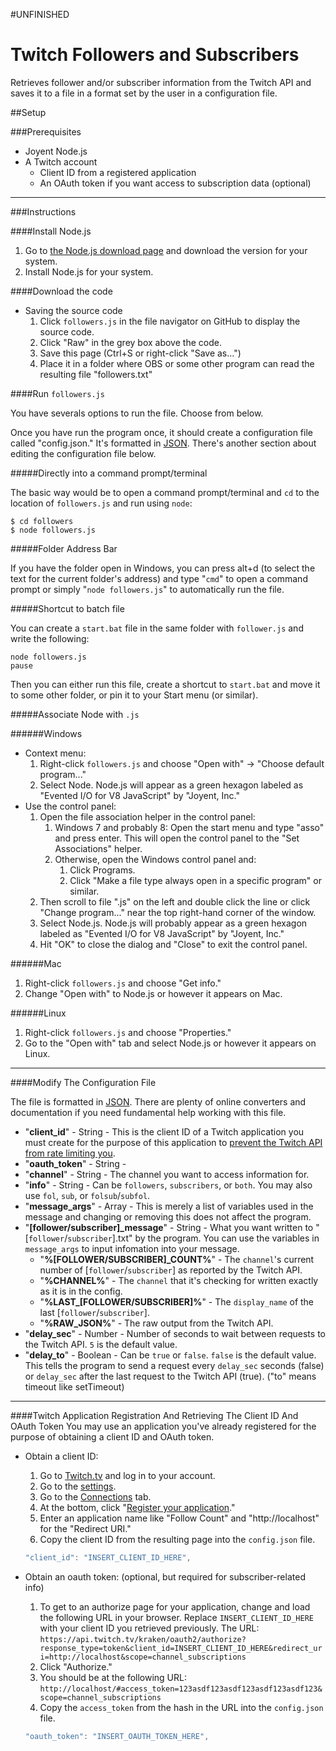 #UNFINISHED


Twitch Followers and Subscribers
================================

Retrieves follower and/or subscriber information from the Twitch API and saves it to a file in a format set by the user in a configuration file.


##Setup

###Prerequisites
* Joyent Node.js
* A Twitch account
   * Client ID from a registered application
   * An OAuth token if you want access to subscription data (optional)

---
###Instructions

####Install Node.js

1. Go to [the Node.js download page](http://nodejs.org/download/) and download the version for your system.
1. Install Node.js for your system.

####Download the code

* Saving the source code
   1. Click `followers.js` in the file navigator on GitHub to display the source code.
   1. Click "Raw" in the grey box above the code.
   1. Save this page (Ctrl+S or right-click "Save as...")
   1. Place it in a folder where OBS or some other program can read the resulting file "followers.txt"

####Run `followers.js`

You have severals options to run the file. Choose from below.

Once you have run the program once, it should create a configuration file called "config.json." It's formatted in [JSON](http://json.org/). There's another section about editing the configuration file below.

#####Directly into a command prompt/terminal

The basic way would be to open a command prompt/terminal and `cd` to the location of `followers.js` and run using `node`:

```
$ cd followers
$ node followers.js
```

#####Folder Address Bar

If you have the folder open in Windows, you can press alt+d (to select the text for the current folder's address) and type "`cmd`" to open a command prompt or simply "`node followers.js`" to automatically run the file.

#####Shortcut to batch file

You can create a `start.bat` file in the same folder with `follower.js` and write the following:

```
node followers.js
pause
```

Then you can either run this file, create a shortcut to `start.bat` and move it to some other folder, or pin it to your Start menu (or similar).

#####Associate Node with `.js`

######Windows

* Context menu:
    1. Right-click `followers.js` and choose "Open with" -> "Choose default program..."
    1. Select Node. Node.js will appear as a green hexagon labeled as "Evented I/O for V8 JavaScript" by "Joyent, Inc."
* Use the control panel:
    1. Open the file association helper in the control panel:
        1. Windows 7 and probably 8: Open the start menu and type "asso" and press enter. This will open the control panel to the "Set Associations" helper.
        1. Otherwise, open the Windows control panel and:
            1. Click Programs.
            1. Click "Make a file type always open in a specific program" or similar.
    1. Then scroll to file ".js" on the left and double click the line or click "Change program..." near the top right-hand corner of the window.
    1. Select Node.js. Node.js will probably appear as a green hexagon labeled as "Evented I/O for V8 JavaScript" by "Joyent, Inc."
    1. Hit "OK" to close the dialog and "Close" to exit the control panel.

######Mac

1. Right-click `followers.js` and choose "Get info."
1. Change "Open with" to Node.js or however it appears on Mac.

######Linux

1. Right-click `followers.js` and choose "Properties."
1. Go to the "Open with" tab and select Node.js or however it appears on Linux.

---
####Modify The Configuration File

The file is formatted in [JSON](http://json.org/). There are plenty of online converters and documentation if you need fundamental help working with this file.

* "**client_id**" - String - This is the client ID of a Twitch application you must create for the purpose of this application to [prevent the Twitch API from rate limiting you](https://github.com/justintv/twitch-api#rate-limits).
* "**oauth_token**" - String - 
* "**channel**" - String - The channel you want to access information for.
* "**info**" - String - Can be `followers`, `subscribers`, or `both`. You may also use `fol`, `sub`, or `folsub`/`subfol`.
* "**message_args**" - Array - This is merely a list of variables used in the message and changing or removing this does not affect the program.
* "**[follower/subscriber]_message**" - String - What you want written to "[`follower`/`subscriber`].txt" by the program. You can use the variables in `message_args` to input infomation into your message.
  * "**%[FOLLOWER/SUBSCRIBER]_COUNT%**" - The `channel`'s current number of [`follower`/`subscriber`] as reported by the Twitch API.
  * "**%CHANNEL%**" - The `channel` that it's checking for written exactly as it is in the config.
  * "**%LAST_[FOLLOWER/SUBSCRIBER]%**" - The `display_name` of the last [`follower`/`subscriber`].
  * "**%RAW_JSON%**" - The raw output from the Twitch API.
* "**delay_sec**" - Number - Number of seconds to wait between requests to the Twitch API. `5` is the default value.
* "**delay_to**" - Boolean - Can be `true` or `false`. `false` is the default value. This tells the program to send a request every `delay_sec` seconds (false) or `delay_sec` after the last request to the Twitch API (true). ("to" means timeout like setTimeout)

---
####Twitch Application Registration And Retrieving The Client ID And OAuth Token
You may use an application you've already registered for the purpose of obtaining a client ID and OAuth token.

* Obtain a client ID:
  1. Go to [Twitch.tv](http://twitch.tv) and log in to your account.
  1. Go to the [settings](http://www.twitch.tv/settings).
  1. Go to the [Connections](http://www.twitch.tv/settings/connections) tab.
  1. At the bottom, click "[Register your application](http://www.twitch.tv/kraken/oauth2/clients/new)."
  1. Enter an application name like "Follow Count" and "http://localhost" for the "Redirect URI."
  1. Copy the client ID from the resulting page into the `config.json` file.
  
  ```javascript
  "client_id": "INSERT_CLIENT_ID_HERE",
  ```

* Obtain an oauth token: (optional, but required for subscriber-related info)
  1. To get to an authorize page for your application, change and load the following URL in your browser. Replace `INSERT_CLIENT_ID_HERE` with your client ID you retrieved previously. The URL: `https://api.twitch.tv/kraken/oauth2/authorize?response_type=token&client_id=INSERT_CLIENT_ID_HERE&redirect_uri=http://localhost&scope=channel_subscriptions`
  1. Click "Authorize."
  1. You should be at the following URL: `http://localhost/#access_token=123asdf123asdf123asdf123asdf123&scope=channel_subscriptions`
  1. Copy the `access_token` from the hash in the URL into the `config.json` file.
  
  ```javascript
  "oauth_token": "INSERT_OAUTH_TOKEN_HERE",
  ```
